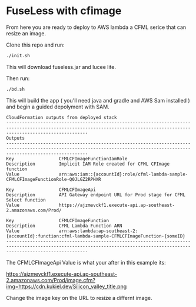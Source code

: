 # FuseLess with cfimage

From here you are ready to deploy to AWS lambda a CFML serice that can resize an image.

Clone this repo and run:

```bash
./init.sh
```

This will download fuseless.jar and lucee lite.

Then run:

```bash
./bd.sh
```

This will build the app ( you'll need java and gradle and AWS Sam installed ) and begin a guided depolyment with SAM.

```
CloudFormation outputs from deployed stack
---------------------------------------------------------------------------------------------------------------------------------------------------------------------------
Outputs
---------------------------------------------------------------------------------------------------------------------------------------------------------------------------
Key                 CFMLCFImageFunctionIamRole
Description         Implicit IAM Role created for CFML CFImage function
Value               arn:aws:iam::{accountId}:role/cfml-lambda-sample-CFMLCFImageFunctionRole-Q0JLGZ2RPHXR

Key                 CFMLCFImageApi
Description         API Gateway endpoint URL for Prod stage for CFML Select function
Value               https://ajzmevckf1.execute-api.ap-southeast-2.amazonaws.com/Prod/

Key                 CFMLCFImageFunction
Description         CFML Lambda Function ARN
Value               arn:aws:lambda:ap-southeast-2:{accountId}:function:cfml-lambda-sample-CFMLCFImageFunction-{someID}
---------------------------------------------------------------------------------------------------------------------------------------------------------------------------
```

The CFMLCFImageApi Value is what your after in this example its: 

https://ajzmevckf1.execute-api.ap-southeast-2.amazonaws.com/Prod/image.cfm?img=https://cdn.kukiel.dev/Silicon_valley_title.png

Change the image key on the URL to resize a differnt image.